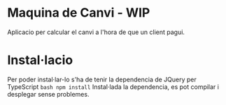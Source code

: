 # Maquina de Canvi - WIP 
Aplicacio per calcular el canvi a l'hora de que un client pagui.

# Instal·lacio
Per poder instal·lar-lo s'ha de tenir la dependencia de JQuery per TypeScript
```bash npm install```
Instal·lada la dependencia, es pot compilar i desplegar sense problemes.